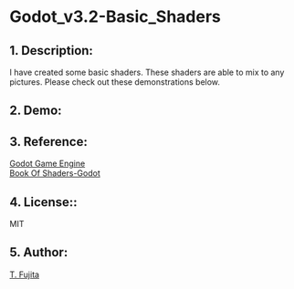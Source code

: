 # Godot_v3.2-Basic_Shaders
## 1. Description:
I have created some basic shaders. These shaders are able to mix to any pictures. Please check out these demonstrations below.  

## 2. Demo:

## 3. Reference:
[Godot Game Engine](https://godotengine.org/)  
[Book Of Shaders-Godot](https://github.com/jayaarrgh/BookOfShaders-Godot)  

## 4. License::
MIT  

## 5. Author:
[T. Fujita](https://github.com/To-Fujita)
